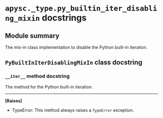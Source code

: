 # `apysc._type.py_builtin_iter_disabling_mixin` docstrings

## Module summary

The mix-in class implementation to disable the Python built-in iteration.

## `PyBuiltInIterDisablingMixIn` class docstring

### `__iter__` method docstring

The method for the Python built-in iteration.<hr>

**[Raises]**

- TypeError: This method always raises a `TypeError` exception.
